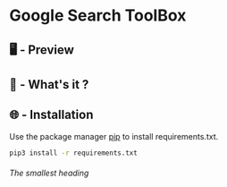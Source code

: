 # Google Search ToolBox
## :desktop_computer: - Preview
## :open_book: - What's it ?
## :globe_with_meridians: - Installation
Use the package manager [pip](https://pip.pypa.io/en/stable/) to install requirements.txt.

```bash
pip3 install -r requirements.txt
```
###### The smallest heading
